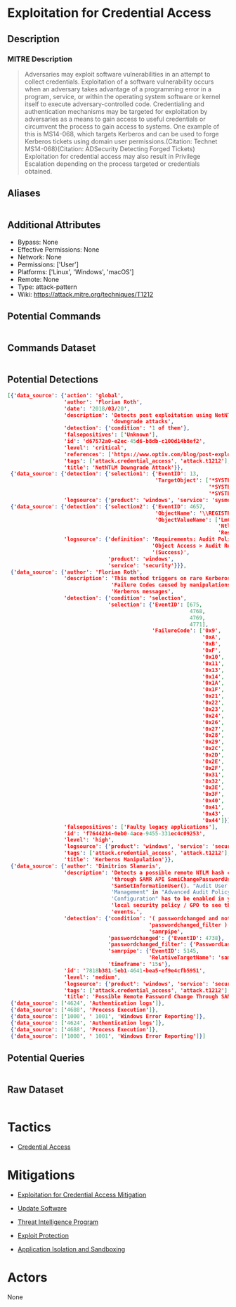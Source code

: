 
# Exploitation for Credential Access

## Description

### MITRE Description

> Adversaries may exploit software vulnerabilities in an attempt to collect credentials. Exploitation of a software vulnerability occurs when an adversary takes advantage of a programming error in a program, service, or within the operating system software or kernel itself to execute adversary-controlled code. Credentialing and authentication mechanisms may be targeted for exploitation by adversaries as a means to gain access to useful credentials or circumvent the process to gain access to systems. One example of this is MS14-068, which targets Kerberos and can be used to forge Kerberos tickets using domain user permissions.(Citation: Technet MS14-068)(Citation: ADSecurity Detecting Forged Tickets) Exploitation for credential access may also result in Privilege Escalation depending on the process targeted or credentials obtained.

## Aliases

```

```

## Additional Attributes

* Bypass: None
* Effective Permissions: None
* Network: None
* Permissions: ['User']
* Platforms: ['Linux', 'Windows', 'macOS']
* Remote: None
* Type: attack-pattern
* Wiki: https://attack.mitre.org/techniques/T1212

## Potential Commands

```

```

## Commands Dataset

```

```

## Potential Detections

```json
[{'data_source': {'action': 'global',
                  'author': 'Florian Roth',
                  'date': '2018/03/20',
                  'description': 'Detects post exploitation using NetNTLM '
                                 'downgrade attacks',
                  'detection': {'condition': '1 of them'},
                  'falsepositives': ['Unknown'],
                  'id': 'd67572a0-e2ec-45d6-b8db-c100d14b8ef2',
                  'level': 'critical',
                  'references': ['https://www.optiv.com/blog/post-exploitation-using-netntlm-downgrade-attacks'],
                  'tags': ['attack.credential_access', 'attack.t1212'],
                  'title': 'NetNTLM Downgrade Attack'}},
 {'data_source': {'detection': {'selection1': {'EventID': 13,
                                               'TargetObject': ['*SYSTEM\\\\*ControlSet*\\Control\\Lsa\\lmcompatibilitylevel',
                                                                '*SYSTEM\\\\*ControlSet*\\Control\\Lsa\\NtlmMinClientSec',
                                                                '*SYSTEM\\\\*ControlSet*\\Control\\Lsa\\RestrictSendingNTLMTraffic']}},
                  'logsource': {'product': 'windows', 'service': 'sysmon'}}},
 {'data_source': {'detection': {'selection2': {'EventID': 4657,
                                               'ObjectName': '\\REGISTRY\\MACHINE\\SYSTEM\\\\*ControlSet*\\Control\\Lsa',
                                               'ObjectValueName': ['LmCompatibilityLevel',
                                                                   'NtlmMinClientSec',
                                                                   'RestrictSendingNTLMTraffic']}},
                  'logsource': {'definition': 'Requirements: Audit Policy : '
                                              'Object Access > Audit Registry '
                                              '(Success)',
                                'product': 'windows',
                                'service': 'security'}}},
 {'data_source': {'author': 'Florian Roth',
                  'description': 'This method triggers on rare Kerberos '
                                 'Failure Codes caused by manipulations of '
                                 'Kerberos messages',
                  'detection': {'condition': 'selection',
                                'selection': {'EventID': [675,
                                                          4768,
                                                          4769,
                                                          4771],
                                              'FailureCode': ['0x9',
                                                              '0xA',
                                                              '0xB',
                                                              '0xF',
                                                              '0x10',
                                                              '0x11',
                                                              '0x13',
                                                              '0x14',
                                                              '0x1A',
                                                              '0x1F',
                                                              '0x21',
                                                              '0x22',
                                                              '0x23',
                                                              '0x24',
                                                              '0x26',
                                                              '0x27',
                                                              '0x28',
                                                              '0x29',
                                                              '0x2C',
                                                              '0x2D',
                                                              '0x2E',
                                                              '0x2F',
                                                              '0x31',
                                                              '0x32',
                                                              '0x3E',
                                                              '0x3F',
                                                              '0x40',
                                                              '0x41',
                                                              '0x43',
                                                              '0x44']}},
                  'falsepositives': ['Faulty legacy applications'],
                  'id': 'f7644214-0eb0-4ace-9455-331ec4c09253',
                  'level': 'high',
                  'logsource': {'product': 'windows', 'service': 'security'},
                  'tags': ['attack.credential_access', 'attack.t1212'],
                  'title': 'Kerberos Manipulation'}},
 {'data_source': {'author': 'Dimitrios Slamaris',
                  'description': 'Detects a possible remote NTLM hash change '
                                 'through SAMR API SamiChangePasswordUser() or '
                                 'SamSetInformationUser(). "Audit User Account '
                                 'Management" in "Advanced Audit Policy '
                                 'Configuration" has to be enabled in your '
                                 'local security policy / GPO to see this '
                                 'events.',
                  'detection': {'condition': '( passwordchanged and not '
                                             'passwordchanged_filter ) | near '
                                             'samrpipe',
                                'passwordchanged': {'EventID': 4738},
                                'passwordchanged_filter': {'PasswordLastSet': None},
                                'samrpipe': {'EventID': 5145,
                                             'RelativeTargetName': 'samr'},
                                'timeframe': '15s'},
                  'id': '7818b381-5eb1-4641-bea5-ef9e4cfb5951',
                  'level': 'medium',
                  'logsource': {'product': 'windows', 'service': 'security'},
                  'tags': ['attack.credential_access', 'attack.t1212'],
                  'title': 'Possible Remote Password Change Through SAMR'}},
 {'data_source': ['4624', 'Authentication logs']},
 {'data_source': ['4688', 'Process Execution']},
 {'data_source': ['1000', ' 1001', 'Windows Error Reporting']},
 {'data_source': ['4624', 'Authentication logs']},
 {'data_source': ['4688', 'Process Execution']},
 {'data_source': ['1000', ' 1001', 'Windows Error Reporting']}]
```

## Potential Queries

```json

```

## Raw Dataset

```json

```

# Tactics


* [Credential Access](../tactics/Credential-Access.md)


# Mitigations


* [Exploitation for Credential Access Mitigation](../mitigations/Exploitation-for-Credential-Access-Mitigation.md)

* [Update Software](../mitigations/Update-Software.md)
    
* [Threat Intelligence Program](../mitigations/Threat-Intelligence-Program.md)
    
* [Exploit Protection](../mitigations/Exploit-Protection.md)
    
* [Application Isolation and Sandboxing](../mitigations/Application-Isolation-and-Sandboxing.md)
    

# Actors

None
